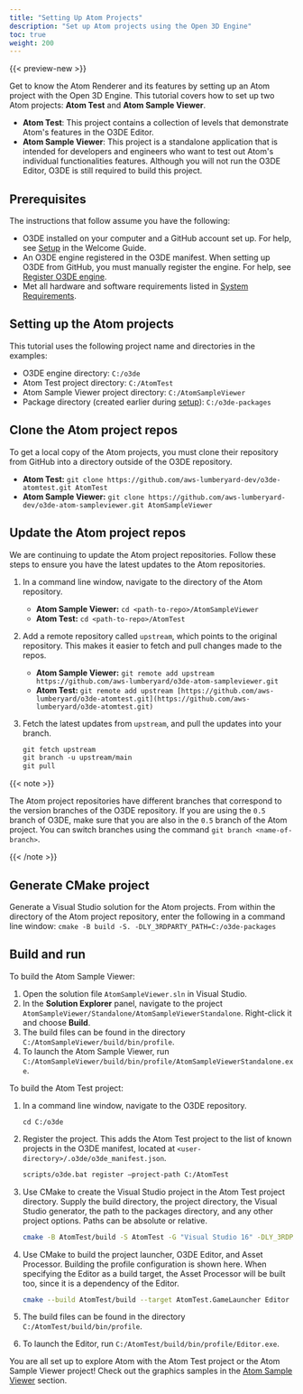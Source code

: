 ```yaml
---
title: "Setting Up Atom Projects"
description: "Set up Atom projects using the Open 3D Engine"
toc: true
weight: 200
---
```


{{< preview-new >}}


Get to know the Atom Renderer and its features by setting up an Atom project with the Open 3D Engine. This tutorial covers how to set up two Atom projects: **Atom Test** and **Atom Sample Viewer**.

- **Atom Test**: This project contains a collection of levels that demonstrate Atom's features in the O3DE Editor.
- **Atom Sample Viewer**: This project is a standalone application that is intended for developers and engineers who want to test out Atom's individual functionalities features. Although you will not run the O3DE Editor, O3DE is still required to build this project.

## Prerequisites

The instructions that follow assume you have the following: 

- O3DE installed on your computer and a GitHub account set up. For help, see [Setup](/docs/welcome-guide/setup/) in the Welcome Guide.
- An O3DE engine registered in the O3DE manifest. When setting up O3DE from GitHub, you must manually register the engine. For help, see
[Register O3DE engine](/docs/welcome-guide/setup/setup-from-github/#register-o3de-engine).
- Met all hardware and software requirements listed in
[System Requirements](/docs/welcome-guide/setup/requirements/).

## Setting up the Atom projects

This tutorial uses the following project name and directories in the examples:

- O3DE engine directory: `C:/o3de`
- Atom Test project directory: `C:/AtomTest`
- Atom Sample Viewer project directory: `C:/AtomSampleViewer`
- Package directory (created earlier during [setup](/docs/welcome-guide/setup/setup-from-github/#create-a-packages-directory)): `C:/o3de-packages`

## Clone the Atom project repos

To get a local copy of the Atom projects, you must clone their repository from GitHub into a directory outside of the O3DE repository. 

- **Atom Test:** `git clone https://github.com/aws-lumberyard-dev/o3de-atomtest.git AtomTest`
- **Atom Sample Viewer:** `git clone https://github.com/aws-lumberyard-dev/o3de-atom-sampleviewer.git AtomSampleViewer`

## Update the Atom project repos

We are continuing to update the Atom project repositories. Follow these steps to ensure you have the latest updates to the Atom repositories. 

1. In a command line window, navigate to the directory of the Atom repository. 
    - **Atom Sample Viewer:** `cd <path-to-repo>/AtomSampleViewer`
    - **Atom Test:**  `cd <path-to-repo>/AtomTest`
2. Add a remote repository called `upstream`, which points to the original repository. This makes it easier to fetch and pull changes made to the repos. 
    - **Atom Sample Viewer:** `git remote add upstream https://github.com/aws-lumberyard/o3de-atom-sampleviewer.git`
    - **Atom Test:**  `git remote add upstream [https://github.com/aws-lumberyard/o3de-atomtest.git](https://github.com/aws-lumberyard/o3de-atomtest.git)`
3. Fetch the latest updates from `upstream`, and pull the updates into your branch. 

    ```markdown
    git fetch upstream
    git branch -u upstream/main
    git pull
    ```

{{< note >}}

The Atom project repositories have different branches that correspond to the version branches of the O3DE repository. If you are using the `0.5` branch of O3DE, make sure that you are also in the `0.5` branch of the Atom project. You can switch branches using the command `git branch <name-of-branch>`.

{{< /note >}}

## Generate CMake project

Generate a Visual Studio solution for the Atom projects. From within the directory of the Atom project repository, enter the following in a command line window: `cmake -B build -S. -DLY_3RDPARTY_PATH=C:/o3de-packages`

## Build and run

To build the Atom Sample Viewer:

1. Open the solution file `AtomSampleViewer.sln` in Visual Studio.
2. In the **Solution Explorer** panel, navigate to the project `AtomSampleViewer/Standalone/AtomSampleViewerStandalone`. Right-click it and choose **Build**. 
3. The build files can be found in the directory `C:/AtomSampleViewer/build/bin/profile`.
4.  To launch the Atom Sample Viewer, run `C:/AtomSampleViewer/build/bin/profile/AtomSampleViewerStandalone.exe`.

To build the Atom Test project:

1. In a command line window, navigate to the O3DE repository.

    ```shell
    cd C:/o3de
    ```

2. Register the project. This adds the Atom Test project to the list of known projects in the O3DE manifest, located at `<user-directory>/.o3de/o3de_manifest.json`.

    ```bash
    scripts/o3de.bat register —project-path C:/AtomTest
    ```

3. Use CMake to create the Visual Studio project in the Atom Test project directory. Supply the build directory, the project directory, the Visual Studio generator, the path to the packages directory, and any other project options. Paths can be absolute or relative.

    ```bash
    cmake -B AtomTest/build -S AtomTest -G "Visual Studio 16" -DLY_3RDPARTY_PATH=C:/o3de-packages -DLY_UNITY_BUILD=ON
    ```

4. Use CMake to build the project launcher, O3DE Editor, and Asset Processor. Building the profile configuration is shown here. When specifying the Editor as a build target, the Asset Processor will be built too, since it is a dependency of the Editor.

    ```bash
    cmake --build AtomTest/build --target AtomTest.GameLauncher Editor --config profile -- /m
    ```

5. The build files can be found in the directory `C:/AtomTest/build/bin/profile`.
6. To launch the Editor, run `C:/AtomTest/build/bin/profile/Editor.exe`. 


You are all set up to explore Atom with the Atom Test project or the Atom Sample Viewer project! Check out the graphics samples in the [Atom Sample Viewer](atom-sample-viewer/) section. 